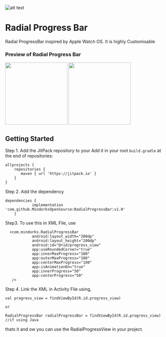 ![alt text](https://github.com/MindorksOpenSource/RadialProgressBar/blob/master/images/logo.png)

# Radial Progress Bar

Radial ProgressBar inspired  by Apple Watch OS. It is highly Customisable <br/>
### Preview of Radial Progress Bar
<img  height="200" src="https://github.com/MindorksOpenSource/RadialProgressBar/blob/master/images/1.jpg"> <img  width="200" src="https://github.com/MindorksOpenSource/RadialProgressBar/blob/master/images/2.jpg">


## Getting Started

Step 1. Add the JitPack repository to your Add it in your root `build.gradle` at the end of repositories:


```
allprojects {
    repositories {
   	   maven { url 'https://jitpack.io' }
    }
}
```

Step 2. Add the dependency
```
dependencies {
	        implementation 'com.github.MindorksOpenSource:RadialProgressBar:v1.0'
	}
```

Step3. To use this in XML File, use

```
  <com.mindorks.RadialProgressBar
            android:layout_width="200dp"
            android:layout_height="200dp"
            android:id="@+id/progress_view"
            app:useRoundedCorner="true"
            app:innerMaxProgress="100"
            app:outerMaxProgress="100"
            app:centerMaxProgress="100"
            app:isAnimationOn="true"
            app:innerProgress="50"
            app:centerProgress="50"
   />

```

Step 4. Link the XML in Activity File using,

```
val progress_view = findViewById(R.id.progress_view)

or

RadialProgressBar radialProgressBar = findViewById(R.id.progress_view) //if using Java
```

thats it and ow you can use the RadialProgressView in your project.
